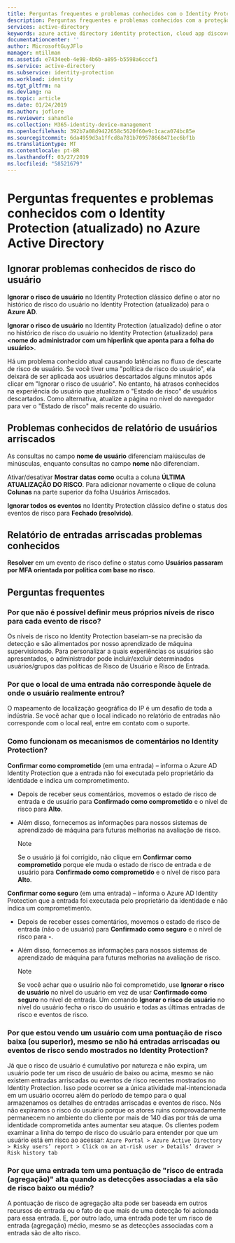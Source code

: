 ```yaml
---
title: Perguntas frequentes e problemas conhecidos com o Identity Protection (atualizada) no Azure Active Directory | Microsoft Docs
description: Perguntas frequentes e problemas conhecidos com a proteção de identidade (atualizada) no Azure Active Directory.
services: active-directory
keywords: azure active directory identity protection, cloud app discovery, gerenciamento de aplicativos, segurança, risco, nível de risco, vulnerabilidade, política de segurança
documentationcenter: ''
author: MicrosoftGuyJFlo
manager: mtillman
ms.assetid: e7434eeb-4e98-4b6b-a895-b5598a6cccf1
ms.service: active-directory
ms.subservice: identity-protection
ms.workload: identity
ms.tgt_pltfrm: na
ms.devlang: na
ms.topic: article
ms.date: 01/24/2019
ms.author: joflore
ms.reviewer: sahandle
ms.collection: M365-identity-device-management
ms.openlocfilehash: 392b7a08d9422658c5620f60e9c1caca074bc85e
ms.sourcegitcommit: 6da4959d3a1ffcd8a781b709578668471ec6bf1b
ms.translationtype: MT
ms.contentlocale: pt-BR
ms.lasthandoff: 03/27/2019
ms.locfileid: "58521679"
---
```

# <a name="faqs-and-known-issues-with-identity-protection-refreshed-in-azure-active-directory"></a>Perguntas frequentes e problemas conhecidos com o Identity Protection (atualizado) no Azure Active Directory


## <a name="dismiss-user-risk-known-issues"></a>Ignorar problemas conhecidos de risco do usuário

**Ignorar o risco de usuário** no Identity Protection clássico define o ator no histórico de risco do usuário no Identity Protection (atualizado) para o **Azure AD**.


**Ignorar o risco de usuário** no Identity Protection (atualizado) define o ator no histórico de risco do usuário no Identity Protection (atualizado) para **\<nome do administrador com um hiperlink que aponta para a folha do usuário\>**.

Há um problema conhecido atual causando latências no fluxo de descarte de risco de usuário. Se você tiver uma "política de risco do usuário", ela deixará de ser aplicada aos usuários descartados alguns minutos após clicar em "Ignorar o risco de usuário". No entanto, há atrasos conhecidos na experiência do usuário que atualizam o "Estado de risco" de usuários descartados. Como alternativa, atualize a página no nível do navegador para ver o "Estado de risco" mais recente do usuário.


## <a name="risky-users-report-known-issues"></a>Problemas conhecidos de relatório de usuários arriscados

As consultas no campo **nome de usuário** diferenciam maiúsculas de minúsculas, enquanto consultas no campo **nome** não diferenciam.

Ativar/desativar **Mostrar datas como** oculta a coluna **ÚLTIMA ATUALIZAÇÃO DO RISCO**. Para adicionar novamente o clique de coluna **Colunas** na parte superior da folha Usuários Arriscados.

**Ignorar todos os eventos** no Identity Protection clássico define o status dos eventos de risco para **Fechado (resolvido)**.


## <a name="risky-sign-ins-report-known-issues"></a>Relatório de entradas arriscadas problemas conhecidos

**Resolver** em um evento de risco define o status como **Usuários passaram por MFA orientada por política com base no risco**.


## <a name="frequently-asked-questions"></a>Perguntas frequentes

### <a name="why-cant-i-set-my-own-risk-levels-for-each-risk-event"></a>Por que não é possível definir meus próprios níveis de risco para cada evento de risco?

Os níveis de risco no Identity Protection baseiam-se na precisão da detecção e são alimentados por nosso aprendizado de máquina supervisionado. Para personalizar a quais experiências os usuários são apresentados, o administrador pode incluir/excluir determinados usuários/grupos das políticas de Risco de Usuário e Risco de Entrada.


### <a name="why-does-the-location-of-a-sign-in-not-match-where-the-user-truly-signed-in-from"></a>Por que o local de uma entrada não corresponde àquele de onde o usuário realmente entrou?

O mapeamento de localização geográfica do IP é um desafio de toda a indústria. Se você achar que o local indicado no relatório de entradas não corresponde com o local real, entre em contato com o suporte. 


### <a name="how-do-the-feedback-mechanisms-in-identity-protection-work"></a>Como funcionam os mecanismos de comentários no Identity Protection?

**Confirmar como comprometido** (em uma entrada) – informa o Azure AD Identity Protection que a entrada não foi executada pelo proprietário da identidade e indica um comprometimento.

- Depois de receber seus comentários, movemos o estado de risco de entrada e de usuário para **Confirmado como comprometido** e o nível de risco para **Alto**.

- Além disso, fornecemos as informações para nossos sistemas de aprendizado de máquina para futuras melhorias na avaliação de risco.

    > [!NOTE]
    > Se o usuário já foi corrigido, não clique em **Confirmar como comprometido** porque ele muda o estado de risco de entrada e de usuário para **Confirmado como comprometido** e o nível de risco para **Alto**.

**Confirmar como seguro** (em uma entrada) – informa o Azure AD Identity Protection que a entrada foi executada pelo proprietário da identidade e não indica um comprometimento.

- Depois de receber esses comentários, movemos o estado de risco de entrada (não o de usuário) para **Confirmado como seguro** e o nível de risco para **-**.

- Além disso, fornecemos as informações para nossos sistemas de aprendizado de máquina para futuras melhorias na avaliação de risco.

    > [!NOTE]
    > Se você achar que o usuário não foi comprometido, use **Ignorar o risco de usuário** no nível do usuário em vez de usar **Confirmado como seguro** no nível de entrada. Um comando **Ignorar o risco de usuário** no nível do usuário fecha o risco do usuário e todas as últimas entradas de risco e eventos de risco.



### <a name="why-am-i-seeing-a-user-with-a-low-or-above-risk-score-even-if-no-risky-sign-ins-or-risk-events-are-shown-in-identity-protection"></a>Por que estou vendo um usuário com uma pontuação de risco baixa (ou superior), mesmo se não há entradas arriscadas ou eventos de risco sendo mostrados no Identity Protection?

Já que o risco de usuário é cumulativo por natureza e não expira, um usuário pode ter um risco de usuário de baixo ou acima, mesmo se não existem entradas arriscadas ou eventos de risco recentes mostrados no Identity Protection. Isso pode ocorrer se a única atividade mal-intencionada em um usuário ocorreu além do período de tempo para o qual armazenamos os detalhes de entradas arriscadas e eventos de risco. Nós não expiramos o risco do usuário porque os atores ruins comprovadamente permanecem no ambiente do cliente por mais de 140 dias por trás de uma identidade comprometida antes aumentar seu ataque. Os clientes podem examinar a linha do tempo de risco do usuário para entender por que um usuário está em risco ao acessar: `Azure Portal > Azure Active Directory > Risky users’ report > Click on an at-risk user > Details’ drawer > Risk history tab`

### <a name="why-does-a-sign-in-have-a-sign-in-risk-aggregate-score-of-high-when-the-detections-associated-with-it-are-of-low-or-medium-risk"></a>Por que uma entrada tem uma pontuação de "risco de entrada (agregação)" alta quando as detecções associadas a ela são de risco baixo ou médio?

A pontuação de risco de agregação alta pode ser baseada em outros recursos de entrada ou o fato de que mais de uma detecção foi acionada para essa entrada. E, por outro lado, uma entrada pode ter um risco de entrada (agregação) médio, mesmo se as detecções associadas com a entrada são de alto risco. 
